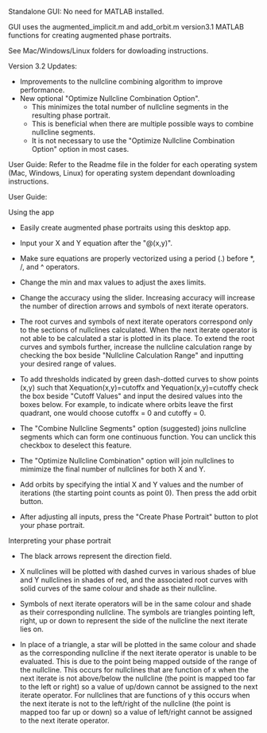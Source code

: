 Standalone GUI: No need for MATLAB installed.

GUI uses the augmented_implicit.m and add_orbit.m version3.1 MATLAB functions for creating augmented phase portraits.

See Mac/Windows/Linux folders for dowloading instructions.

Version 3.2 Updates:
- Improvements to the nullcline combining algorithm to improve performance.
- New optional "Optimize Nullcline Combination Option".
  - This minimizes the total number of nullcline segments in the resulting phase portrait.
  - This is beneficial when there are multiple possible ways to combine nullcline segments.
  - It is not necessary to use the "Optimize Nullcline Combination Option" option in most cases.
    
User Guide:
Refer to the Readme file in the folder for each operating system (Mac, Windows, Linux) for operating system dependant downloading instructions.

User Guide:  

Using the app

-  Easily create augmented phase portraits using this desktop app.

- Input your X and Y equation after the "@(x,y)".

- Make sure equations are properly vectorized using a period (.) before *, /, and ^ operators. 

- Change the min and max values to adjust the axes limits.

- Change the accuracy using the slider. Increasing accuracy will increase the number of direction arrows and symbols of next iterate operators.

- The root curves and symbols of next iterate operators correspond only to the sections of nullclines calculated. When the next iterate operator is not able to be calculated a star is plotted in its place. To extend the root curves and symbols further, increase the nullcline calculation range by checking the box beside "Nullcline Calculation Range" and inputting your desired range of values. 

- To add thresholds indicated by green dash-dotted curves to show points (x,y) such that Xequation(x,y)=cutoffx and Yequation(x,y)=cutoffy check the box beside "Cutoff Values" and input the desired values into the boxes below. For example, to indicate where orbits leave the first quadrant, one would choose cutoffx = 0 and cutoffy = 0.

- The "Combine Nullcline Segments" option (suggested) joins nullcline segments which can form one continuous function. You can unclick this checkbox to deselect this feature.

- The "Optimize Nullcline Combination" option will join nullclines to mimimize the final number of nullclines for both X and Y.

- Add orbits by specifying the intial X and Y values and the number of iterations (the starting point counts as point 0). Then press the add orbit button.

- After adjusting all inputs, press the "Create Phase Portrait" button to plot your phase portrait.

Interpreting your phase portrait 

- The black arrows represent the direction field.

- X nullclines will be plotted with dashed curves in various shades of blue and Y nullclines in shades of red, and the associated root curves with solid curves of the same colour and shade as their nullcline.

- Symbols of next iterate operators will be in the same colour and shade as their corresponding nullcline. The symbols are triangles pointing left, right, up or down to represent the side of the nullcline the next iterate lies on. 

- In place of a triangle, a star will be plotted in the same colour and shade as the corresponding nullcline if the next iterate operator is unable to be evaluated. This is due to the point being mapped outside of the range of the nullcline. This occurs for nullclines that are function of x when the next iterate is not above/below the nullcline (the point is mapped too far to the left or right) so a value of up/down cannot be assigned to the next iterate operator. For nullclines that are functions of y this occurs when the next iterate is not to the left/right of the nullcline (the point is mapped too far up or down) so a value of left/right cannot be assigned to the next iterate operator.
